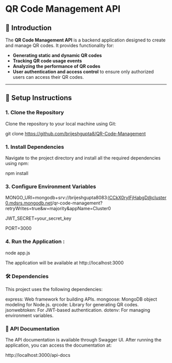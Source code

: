 # QR Code Management API

## 🌟 Introduction

The **QR Code Management API** is a backend application designed to create and manage QR codes. It provides functionality for:

- **Generating static and dynamic QR codes**
- **Tracking QR code usage events**
- **Analyzing the performance of QR codes**
- **User authentication and access control** to ensure only authorized users can access their QR codes.

---

## 🚀 Setup Instructions

### 1. Clone the Repository

Clone the repository to your local machine using Git:

git clone https://github.com/brijeshgupta8/QR-Code-Management


### 1. Install Dependencies

Navigate to the project directory and install all the required dependencies using npm:

npm install


### 3. Configure Environment Variables

MONGO_URI=mongodb+srv://brijeshgupta8083:lCCkX0rylFjHabgD@cluster0.mdsrs.mongodb.net/qr-code-management?retryWrites=true&w=majority&appName=Cluster0

JWT_SECRET=your_secret_key

PORT=3000


### 4. Run the Application :
   
node app.js

The application will be available at http://localhost:3000


### 🛠️ Dependencies

This project uses the following dependencies:

express: Web framework for building APIs.
mongoose: MongoDB object modeling for Node.js.
qrcode: Library for generating QR codes.
jsonwebtoken: For JWT-based authentication.
dotenv: For managing environment variables.


### 📄 API Documentation

The API documentation is available through Swagger UI. After running the application, you can access the documentation at:

http://localhost:3000/api-docs



